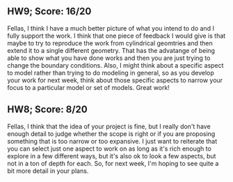 ## HW9; Score: 16/20

Fellas, I think I have a much better picture of what you intend to do and I fully support the work. I think that one piece of feedback I would give is that maybe to try to reproduce the work from cylindrical geomtries and then extend it to a single different geometry. That has the advatange of being able to show what you have done works and then you are just trying to change the boundary conditions. Also, I might think about a specific aspect to model rather than trying to do modeling in general, so as you develop your work for next week, think about those specific aspects to narrow your focus to a particular model or set of models. Great work!

## HW8; Score: 8/20

Fellas, I think that the idea of your project is fine, but I really don't have enough detail to judge whether the scope is right or if you are proposing something that is too narrow or too expansive. I just want to reiterate that you can select just one aspect to work on as long as it's rich enough to explore in a few different ways, but it's also ok to look a few aspects, but not in a ton of depth for each. So, for next week, I'm hoping to see quite a bit more detail in your plans.
